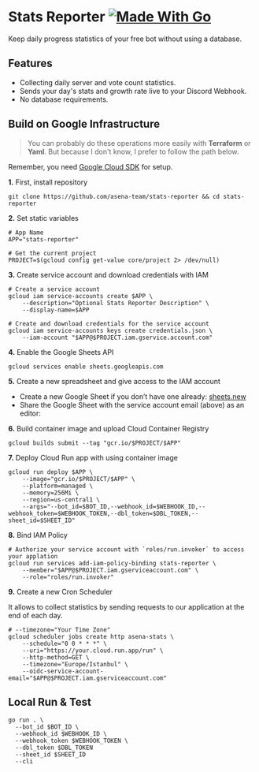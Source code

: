 # Stats Reporter [![Made With Go](https://img.shields.io/badge/Made%20with-Go-1f425f.svg?color=007EC6)](http://golang.org)

Keep daily progress statistics of your free bot without using a database.

## Features
- Collecting daily server and vote count statistics.
- Sends your day's stats and growth rate live to your Discord Webhook.
- No database requirements.

## Build on Google Infrastructure

> You can probably do these operations more easily with **Terraform** or **Yaml**. But because I don't know, I prefer to follow the path below.

Remember, you need [Google Cloud SDK](https://cloud.google.com/sdk/docs/install) for setup.

**1.** First, install repository
```shell
git clone https://github.com/asena-team/stats-reporter && cd stats-reporter
```

**2.** Set static variables
```shell
# App Name
APP="stats-reporter"

# Get the current project
PROJECT=$(gcloud config get-value core/project 2> /dev/null)
```

**3.** Create service account and download credentials with IAM
```shell
# Create a service account
gcloud iam service-accounts create $APP \
    --description="Optional Stats Reporter Description" \
    --display-name=$APP

# Create and download credentials for the service account
gcloud iam service-accounts keys create credentials.json \
    --iam-account "$APP@$PROJECT.iam.gservice.account.com"
```

**4.** Enable the Google Sheets API
```shell
gcloud services enable sheets.googleapis.com
```

**5.** Create a new spreadsheet and give access to the IAM account
- Create a new Google Sheet if you don’t have one already: [sheets.new](https://sheets.new)
- Share the Google Sheet with the service account email (above) as an editor:

**6.** Build container image and upload Cloud Container Registry
```shell
gcloud builds submit --tag "gcr.io/$PROJECT/$APP"
```

**7.** Deploy Cloud Run app with using container image
```shell
gcloud run deploy $APP \
    --image="gcr.io/$PROJECT/$APP" \
    --platform=managed \
    --memory=256Mi \
    --region=us-central1 \
    --args="--bot_id=$BOT_ID,--webhook_id=$WEBHOOK_ID,--webhook_token=$WEBHOOK_TOKEN,--dbl_token=$DBL_TOKEN,--sheet_id=$SHEET_ID"
```

**8.** Bind IAM Policy
```shell
# Authorize your service account with `roles/run.invoker` to access your applation
gcloud run services add-iam-policy-binding stats-reporter \
    --member="$APP@$PROJECT.iam.gserviceaccount.com" \
    --role="roles/run.invoker"
```

**9.** Create a new Cron Scheduler

It allows to collect statistics by sending requests to our application at the end of each day.
```shell
# --timezone="Your Time Zone"
gcloud scheduler jobs create http asena-stats \ 
    --schedule="0 0 * * *" \
    --uri="https://your.cloud.run.app/run" \
    --http-method=GET \ 
    --timezone="Europe/Istanbul" \
    --oidc-service-account-email="$APP@$PROJECT.iam.gserviceaccount.com"
```

## Local Run & Test
```shell
go run . \
  --bot_id $BOT_ID \ 
  --webhook_id $WEBHOOK_ID \
  --webhook_token $WEBHOOK_TOKEN \
  --dbl_token $DBL_TOKEN
  --sheet_id $SHEET_ID
  --cli
```